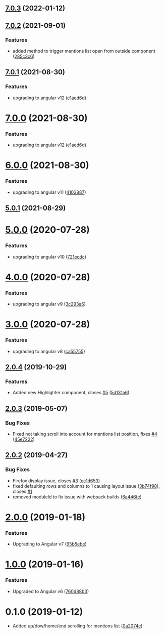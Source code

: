 ## [7.0.3](https://github.com/nth-cloud/ng-mentions/compare/7.0.2...7.0.3) (2022-01-12)



## [7.0.2](https://github.com/nth-cloud/ng-mentions/compare/7.0.1...7.0.2) (2021-09-01)


### Features

* added method to trigger mentions list open from outside component ([285c3c6](https://github.com/nth-cloud/ng-mentions/commit/285c3c6bc33dea7ab3f0ab5cfa6fac2880f5c05d))



## [7.0.1](https://github.com/nth-cloud/ng-mentions/compare/6.0.0...7.0.1) (2021-08-30)


### Features

* upgrading to angular v12 ([e1aed6d](https://github.com/nth-cloud/ng-mentions/commit/e1aed6d7e6e00066fbf7ace980fec84bbeee278b))



# [7.0.0](https://github.com/nth-cloud/ng-mentions/compare/6.0.0...7.0.0) (2021-08-30)


### Features

* upgrading to angular v12 ([e1aed6d](https://github.com/nth-cloud/ng-mentions/commit/e1aed6d7e6e00066fbf7ace980fec84bbeee278b))



# [6.0.0](https://github.com/nth-cloud/ng-mentions/compare/5.0.0...6.0.0) (2021-08-30)


### Features

* upgrading to angular v11 ([4103887](https://github.com/nth-cloud/ng-mentions/commit/410388759aa85cb40978db53734ec1a738fad16d))



## [5.0.1](https://github.com/nth-cloud/ng-mentions/compare/5.0.0...5.0.1) (2021-08-29)



# [5.0.0](https://github.com/nth-cloud/ng-mentions/compare/4.0.0...5.0.0) (2020-07-28)


### Features

* upgrading to angular v10 ([721ecdc](https://github.com/nth-cloud/ng-mentions/commit/721ecdc31b90f06a9ce29b206513aea7af23e39a))



# [4.0.0](https://github.com/nth-cloud/ng-mentions/compare/3.0.0...4.0.0) (2020-07-28)


### Features

* upgrading to angular v9 ([3c293a5](https://github.com/nth-cloud/ng-mentions/commit/3c293a5439de48e9e04bb5f9b31a01e7c6eb4065))



# [3.0.0](https://github.com/nth-cloud/ng-mentions/compare/2.0.3...3.0.0) (2020-07-28)


### Features

* upgrading to angular v8 ([ca55755](https://github.com/nth-cloud/ng-mentions/commit/ca557559a2916902a4f00d085ca6cc837e3482a9))



## [2.0.4](https://github.com/nth-cloud/ng-mentions/compare/2.0.3...2.0.4) (2019-10-29)


### Features

* Added new Highlighter component, closes [#5](https://github.com/nth-cloud/ng-mentions/issues/5) ([5d131a6](https://github.com/nth-cloud/ng-mentions/commit/5d131a6f1b1d1555b19b135a0430aa1063efe369))



## [2.0.3](https://github.com/nth-cloud/ng-mentions/compare/2.0.2...2.0.3) (2019-05-07)


### Bug Fixes

* Fixed not taking scroll into account for mentions list position, fixes [#4](https://github.com/nth-cloud/ng-mentions/issues/4) ([45e7222](https://github.com/nth-cloud/ng-mentions/commit/45e7222))



## [2.0.2](https://github.com/nth-cloud/ng-mentions/compare/2.0.0...2.0.2) (2019-04-27)


### Bug Fixes

* Firefox display issue, closes [#3](https://github.com/nth-cloud/ng-mentions/issues/3) ([cc1d653](https://github.com/nth-cloud/ng-mentions/commit/cc1d653))
* fixed defaulting rows and columns to 1 causing layout issue ([3b74f98](https://github.com/nth-cloud/ng-mentions/commit/3b74f98)), closes [#1](https://github.com/nth-cloud/ng-mentions/issues/1)
* removed moduleId to fix issue with webpack builds ([6a446fe](https://github.com/nth-cloud/ng-mentions/commit/6a446fe))



# [2.0.0](https://github.com/nth-cloud/ng-mentions/compare/0.1.2...2.0.0) (2019-01-18)


### Features

* Upgrading to Angular v7 ([95b5ebe](https://github.com/nth-cloud/ng-mentions/commit/95b5ebe))



# [1.0.0](https://github.com/nth-cloud/ng-mentions/compare/0.1.2...1.0.0) (2019-01-16)


### Features
* Upgraded to Angular v6 ([760d88b3](https://github.com/nth-cloud/ng-mentions/commit/760d88b3))



# 0.1.0 (2019-01-12)



* Added up/dow/home/end scrolling for mentions list ([0a2074c](https://github.com/nth-cloud/ng-mentions/commit/0a2074c))
